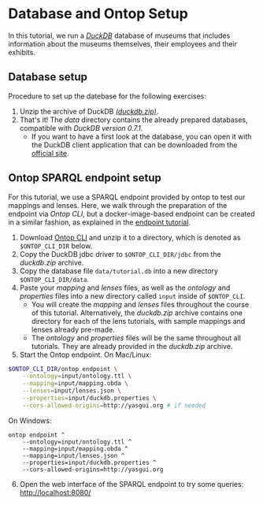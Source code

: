 # Database and Ontop Setup

In this tutorial, we run a [*DuckDB*](duckdb.org) database of museums that includes information about the museums themselves, their employees and their exhibits.

## Database setup

Procedure to set up the datebase for the following exercises:

1. Unzip the archive of DuckDB [*(duckdb.zip)*](../duckdb.zip).
2. That's it! The *data* directory contains the already prepared databases, compatible with *DuckDB version 0.7.1*.
     - If you want to have a first look at the database, you can open it with the DuckDB client application that can be downloaded from the [official site](https://duckdb.org/#quickinstall).

## Ontop SPARQL endpoint setup

For this tutorial, we use a SPARQL endpoint provided by ontop to test our mappings and lenses. Here, we walk through the preparation of the endpoint via *Ontop CLI*, but a docker-image-based endpoint can be created in a similar fashion, as explained in the [endpoint tutorial](../endpoint/endpoint-docker.md).

1. Download [Ontop CLI](https://github.com/ontop/ontop/releases) and unzip it to a directory, which is denoted as `$ONTOP_CLI_DIR` below.
2. Copy the DuckDB jdbc driver to `$ONTOP_CLI_DIR/jdbc` from the *duckdb.zip* archive.
3. Copy the database file `data/tutorial.db` into a new directory `$ONTOP_CLI_DIR/data`.
4. Paste your *mapping* and *lenses* files, as well as the *ontology* and *properties* files into a new directory called `input` inside of `$ONTOP_CLI`.
     - You will create the *mapping* and *lenses* files throughout the course of this tutorial. Alternatively, the *duckdb.zip* archive contains one directory for each of the lens tutorials, with sample mappings and lenses already pre-made.
     - The *ontology* and *properties* files will be the same throughout all tutorials. They are already provided in the *duckdb.zip* archive.
4. Start the Ontop endpoint. On Mac/Linux:

```bash
$ONTOP_CLI_DIR/ontop endpoint \
    --ontology=input/ontology.ttl \
    --mapping=input/mapping.obda \
    --lenses=input/lenses.json \
    --properties=input/duckdb.properties \
    --cors-allowed-origins=http://yasgui.org # if needed
```

On Windows:

```batch
ontop endpoint ^
    --ontology=input/ontology.ttl ^
    --mapping=input/mapping.obda ^
    --mapping=input/lenses.json ^
    --properties=input/duckdb.properties ^
    --cors-allowed-origins=http://yasgui.org 
```

6. Open the web interface of the SPARQL endpoint to try some queries: 
   [http://localhost:8080/](http://localhost:8080/)
